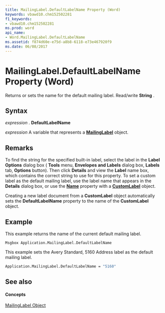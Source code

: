 ```yaml
---
title: MailingLabel.DefaultLabelName Property (Word)
keywords: vbawd10.chm152502281
f1_keywords:
- vbawd10.chm152502281
ms.prod: word
api_name:
- Word.MailingLabel.DefaultLabelName
ms.assetid: f874d60e-e75d-a8b8-6118-e73e467920f9
ms.date: 06/08/2017
---
```



# MailingLabel.DefaultLabelName Property (Word)

Returns or sets the name for the default mailing label. Read/write  **String** .


## Syntax

 _expression_ . **DefaultLabelName**

 _expression_ A variable that represents a **[MailingLabel](Word.MailingLabel.md)** object.


## Remarks

To find the string for the specified built-in label, select the label in the  **Label Options** dialog box ( **Tools** menu, **Envelopes and Labels** dialog box, **Labels** tab, **Options** button). Then click **Details** and view the **Label** name box, which contains the correct string to use for this property. To set a custom label as the default mailing label, use the label name that appears in the **Details** dialog box, or use the **[Name](Word.CustomLabel.Name.md)** property with a **[CustomLabel](Word.CustomLabel.md)** object.

Creating a new label document from a  **CustomLabel** object automatically sets the **DefaultLabelName** property to the name of the **CustomLabel** object.


## Example

This example returns the name of the current default mailing label.


```
Msgbox Application.MailingLabel.DefaultLabelName
```

This example sets the Avery Standard, 5160 Address label as the default mailing label.




```vb
Application.MailingLabel.DefaultLabelName = "5160"
```


## See also


#### Concepts


[MailingLabel Object](Word.MailingLabel.md)

